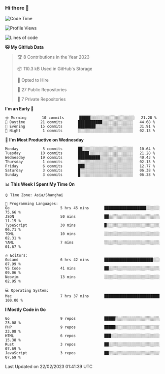 ### Hi there 👋

<!--START_SECTION:waka-->
![Code Time](http://img.shields.io/badge/Code%20Time-3%2C944%20hrs%2038%20mins-blue)

![Profile Views](http://img.shields.io/badge/Profile%20Views-0-blue)

![Lines of code](https://img.shields.io/badge/From%20Hello%20World%20I%27ve%20Written-1%20Million%20lines%20of%20code-blue)

**🐱 My GitHub Data** 

> 🏆 8 Contributions in the Year 2023
 > 
> 📦 110.3 kB Used in GitHub's Storage 
 > 
> 💼 Opted to Hire
 > 
> 📜 27 Public Repositories 
 > 
> 🔑 7 Private Repositories  
 > 
**I'm an Early 🐤** 

```text
🌞 Morning       10 commits       █████░░░░░░░░░░░░░░░░░░░░   21.28 % 
🌆 Daytime       21 commits       ███████████░░░░░░░░░░░░░░   44.68 % 
🌃 Evening       15 commits       ████████░░░░░░░░░░░░░░░░░   31.91 % 
🌙 Night          1 commits       ░░░░░░░░░░░░░░░░░░░░░░░░░   02.13 % 

```
📅 **I'm Most Productive on Wednesday** 

```text
Monday           5 commits       ██░░░░░░░░░░░░░░░░░░░░░░░   10.64 % 
Tuesday         10 commits       █████░░░░░░░░░░░░░░░░░░░░   21.28 % 
Wednesday       19 commits       ██████████░░░░░░░░░░░░░░░   40.43 % 
Thursday         1 commits       ░░░░░░░░░░░░░░░░░░░░░░░░░   02.13 % 
Friday           6 commits       ███░░░░░░░░░░░░░░░░░░░░░░   12.77 % 
Saturday         3 commits       █░░░░░░░░░░░░░░░░░░░░░░░░   06.38 % 
Sunday           3 commits       █░░░░░░░░░░░░░░░░░░░░░░░░   06.38 % 

```


📊 **This Week I Spent My Time On** 

```text
⌚︎ Time Zone: Asia/Shanghai

💬 Programming Languages: 
Go                       5 hrs 45 mins       ███████████████████░░░░░░   75.66 % 
JSON                     50 mins             ██░░░░░░░░░░░░░░░░░░░░░░░   11.15 % 
TypeScript               30 mins             █░░░░░░░░░░░░░░░░░░░░░░░░   06.71 % 
TOML                     10 mins             ░░░░░░░░░░░░░░░░░░░░░░░░░   02.31 % 
YAML                     7 mins              ░░░░░░░░░░░░░░░░░░░░░░░░░   01.67 % 

🔥 Editors: 
GoLand                   6 hrs 42 mins       ██████████████████████░░░   87.99 % 
VS Code                  41 mins             ██░░░░░░░░░░░░░░░░░░░░░░░   09.06 % 
Neovim                   13 mins             ░░░░░░░░░░░░░░░░░░░░░░░░░   02.95 % 

💻 Operating System: 
Mac                      7 hrs 37 mins       █████████████████████████   100.00 % 

```

**I Mostly Code in Go** 

```text
Go                       9 repos             █████░░░░░░░░░░░░░░░░░░░░   23.08 % 
PHP                      9 repos             █████░░░░░░░░░░░░░░░░░░░░   23.08 % 
HTML                     6 repos             ███░░░░░░░░░░░░░░░░░░░░░░   15.38 % 
Rust                     3 repos             ██░░░░░░░░░░░░░░░░░░░░░░░   07.69 % 
JavaScript               3 repos             ██░░░░░░░░░░░░░░░░░░░░░░░   07.69 % 

```



 Last Updated on 22/02/2023 01:41:39 UTC
<!--END_SECTION:waka-->
